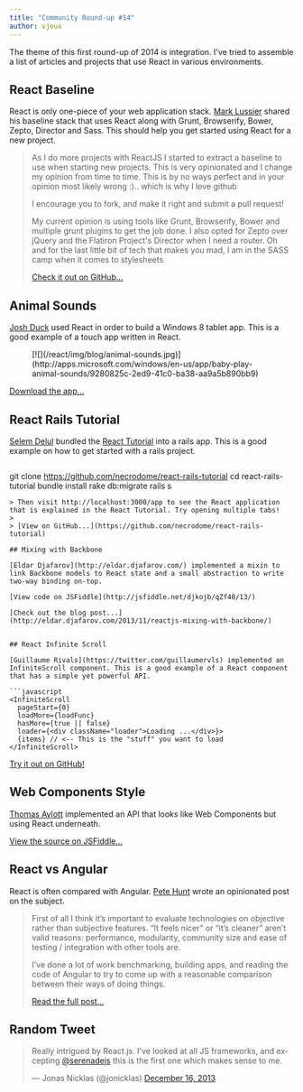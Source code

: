```yaml
---
title: "Community Round-up #14"
author: vjeux
---
```


The theme of this first round-up of 2014 is integration. I've tried to assemble a list of articles and projects that use React in various environments.

## React Baseline

React is only one-piece of your web application stack. [Mark Lussier](https://github.com/intabulas) shared his baseline stack that uses React along with Grunt, Browserify, Bower, Zepto, Director and Sass. This should help you get started using React for a new project.

> As I do more projects with ReactJS I started to extract a baseline to use when starting new projects. This is very opinionated and I change my opinion from time to time. This is by no ways perfect and in your opinion most likely wrong :).. which is why I love github
>
> I encourage you to fork, and make it right and submit a pull request!
>
> My current opinion is using tools like Grunt, Browserify, Bower and multiple grunt plugins to get the job done. I also opted for Zepto over jQuery and the Flatiron Project's Director when I need a router. Oh and for the last little bit of tech that makes you mad, I am in the SASS camp when it comes to stylesheets
>
> [Check it out on GitHub...](https://github.com/intabulas/reactjs-baseline)


## Animal Sounds

[Josh Duck](http://joshduck.com/) used React in order to build a Windows 8 tablet app. This is a good example of a touch app written in React.
<figure>[![](/react/img/blog/animal-sounds.jpg)](http://apps.microsoft.com/windows/en-us/app/baby-play-animal-sounds/9280825c-2ed9-41c0-ba38-aa9a5b890bb9)</figure>

[Download the app...](http://apps.microsoft.com/windows/en-us/app/baby-play-animal-sounds/9280825c-2ed9-41c0-ba38-aa9a5b890bb9)


## React Rails Tutorial

[Selem Delul](http://selem.im) bundled the [React Tutorial](/react/docs/tutorial.html) into a rails app. This is a good example on how to get started with a rails project.

> ```
git clone https://github.com/necrodome/react-rails-tutorial
cd react-rails-tutorial
bundle install
rake db:migrate
rails s
```
> Then visit http://localhost:3000/app to see the React application that is explained in the React Tutorial. Try opening multiple tabs!
>
> [View on GitHub...](https://github.com/necrodome/react-rails-tutorial)

## Mixing with Backbone

[Eldar Djafarov](http://eldar.djafarov.com/) implemented a mixin to link Backbone models to React state and a small abstraction to write two-way binding on-top.

[View code on JSFiddle](http://jsfiddle.net/djkojb/qZf48/13/)

[Check out the blog post...](http://eldar.djafarov.com/2013/11/reactjs-mixing-with-backbone/)


## React Infinite Scroll

[Guillaume Rivals](https://twitter.com/guillaumervls) implemented an InfiniteScroll component. This is a good example of a React component that has a simple yet powerful API.

```javascript
<InfiniteScroll
  pageStart={0}
  loadMore={loadFunc}
  hasMore={true || false}
  loader={<div className="loader">Loading ...</div>}>
  {items} // <-- This is the "stuff" you want to load
</InfiniteScroll>
```

[Try it out on GitHub!](https://github.com/guillaumervls/react-infinite-scroll)


## Web Components Style

[Thomas Aylott](http://subtlegradient.com/) implemented an API that looks like Web Components but using React underneath.

[View the source on JSFiddle...](http://jsfiddle.net/SubtleGradient/ue2Aa)

## React vs Angular

React is often compared with Angular. [Pete Hunt](http://skulbuny.com/2013/10/31/react-vs-angular/) wrote an opinionated post on the subject.

> First of all I think it’s important to evaluate technologies on objective rather than subjective features. “It feels nicer” or “it’s cleaner” aren’t valid reasons: performance, modularity, community size and ease of testing / integration with other tools are.
>
> I’ve done a lot of work benchmarking, building apps, and reading the code of Angular to try to come up with a reasonable comparison between their ways of doing things.
>
> [Read the full post...](http://skulbuny.com/2013/10/31/react-vs-angular/)



## Random Tweet

<div><blockquote class="twitter-tweet" lang="en"><p>Really intrigued by React.js. I&#39;ve looked at all JS frameworks, and excepting <a href="https://twitter.com/serenadejs">@serenadejs</a> this is the first one which makes sense to me.</p>&mdash; Jonas Nicklas (@jonicklas) <a href="https://twitter.com/jonicklas/statuses/412640708755869696">December 16, 2013</a></blockquote></div>
